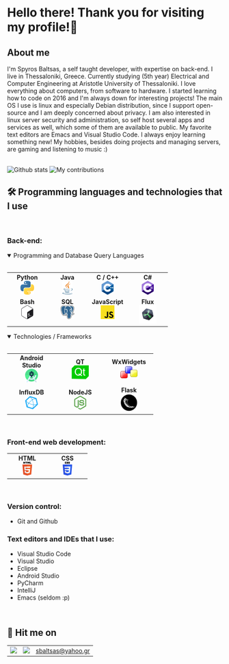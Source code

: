 # Hello there! Thank you for visiting my profile!👋

## About me

I'm Spyros Baltsas, a self taught developer, with expertise on back-end. I live in Thessaloniki, Greece. Currently studying (5th year) Electrical and Computer Engineering at Aristotle University of Thessaloniki. I love everything about computers, from software to hardware. I started learning how to code on 2016 and I'm always down for interesting projects! The main OS I use is linux and especially Debian distribution, since I support open-source and I am deeply concerned about privacy. I am also interested in linux server security and administration, so self host several apps and services as well, which some of them are available to public. My favorite text editors are Emacs and Visual Studio Code. I always enjoy learning something new! My hobbies, besides doing projects and managing servers, are gaming and listening to music :)
<br><br>

![Github stats](https://github-readme-stats.vercel.app/api?username=thetonk&count_private=true&show_icons=true&theme=dark)
![My contributions](https://github-readme-streak-stats.herokuapp.com/?user=thetonk&theme=dark)  


## 🛠️ Programming languages and technologies that I use
<br>

### Back-end:
 <details open>
    <summary>Programming and Database Query Languages</summary>
    <br>
    <table>
        <tr valign="top">
                <td width="80px" align="center">
                <span><strong>Python</strong></span><br>
                <img height="32px" src="icons/python.png">
                </td>
                <td width="80px" align="center">
                <span><strong>Java</strong></span><br>
                <img height="32" src="icons/java.png">
                </td>
                <td width="80px" align="center">
                <span><strong>C / C++</strong></span><br>
                <img height="32" src="icons/cpp.svg">
                </td>
                <td width="80px" align="center">
                <span><strong>C#</strong></span><br>
                <img height="32" src="icons/cs.png">
                </td>
        </tr>
        <tr valign="top">
                <td width="80px" align="center">
                <span><strong>Bash</strong></span><br>
                <img height="32px" src="icons/bash.png">
                </td>
                <td width="80px" align="center">
                <span><strong>SQL</strong></span><br>
                <img height="32px" src="icons/postgresql.png">
                </td>
                <td width="80px" align="center">
                <span><strong>JavaScript</strong></span><br>
                <img height="32px" src="icons/JS.png">
                </td>
                <td width="80px" align="center">
                <span><strong>Flux</strong></span><br>
                <img height="42px" src="icons/flux.svg">
                </td>
        </tr>
    </table>
    
 </details>
 <details open>
    <summary>Technologies / Frameworks</summary>
    <br>
    <table>
        <tr align="vtop">
            <td width="80px" align="center">
                <span><strong>Android Studio</strong></span><br>
                <img height="32px" src="icons/Android_Studio.png">
            </td>
            <td width="80px" align="center">
                <span><strong>QT</strong></span><br>
                <img height="32px" src="icons/qt.png">
            </td>
            <td width="80px" align="center">
                <span><strong>WxWidgets</strong></span><br>
                <img height="32px" src="icons/WxWidgets.svg">
            </td>
        </tr>
        <tr>
            <td width="100px" align="center">
                <span><strong>InfluxDB</strong></span><br>
                <img height="32px" src="icons/influxdblogo.svg">
            </td>
            <td width="100px" align="center">
                <span><strong>NodeJS</strong></span><br>
                <img height="32px" src="icons/nodejs.png">
            </td>
            <td width="100px" align="center">
                <span><strong>Flask</strong></span><br>
                <img height="42px" src="icons/flask.png">
            </td>
        </tr>
    </table>
 </details>
<br>


### Front-end web development:
 <table>
    <tr align="vtop">
        <td width="80px" align="center">
                <span><strong>HTML</strong></span><br>
                <img height="32px" src="icons/HTML.png">
        </td>
        <td width="80px" align="center">
                <span><strong>CSS</strong></span><br>
                <img height="32px" src="icons/CSS.png">
        </td>
    </tr>
 </table>
<br>

### Version control:
 - Git and Github

### Text editors and IDEs that I use:
 - Visual Studio Code
 - Visual Studio
 - Eclipse
 - Android Studio
 - PyCharm
 - IntelliJ
 - Emacs (seldom :p)

<br>

## 🤙 Hit me on
<table>
    <tr>
        <td align="center">
            <a href="https://www.facebook.com/profile.php?id=100010793558518"><img width=32px src="https://www.vectorlogo.zone/logos/facebook/facebook-official.svg"></a>
        </td>
        <td align="center">
            <a href="https://www.instagram.com/_sbaltsas_/"><img width=32px src="https://www.vectorlogo.zone/logos/instagram/instagram-icon.svg"></a>
        </td>
        <td align="center">
            <a href="mailto:sbaltsas@yahoo.gr">sbaltsas@yahoo.gr</a>
        </td>
    </tr>
</table>
